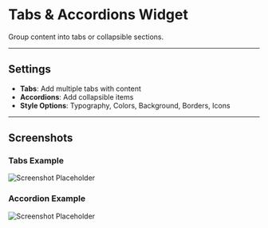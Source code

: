 # Tabs & Accordions Widget

Group content into tabs or collapsible sections.

---

## Settings

- **Tabs**: Add multiple tabs with content
- **Accordions**: Add collapsible items
- **Style Options**: Typography, Colors, Background, Borders, Icons

---

## Screenshots

### Tabs Example
![Screenshot Placeholder](../../.vuepress/public/screenshot.png)

### Accordion Example
![Screenshot Placeholder](../../.vuepress/public/screenshot.png)
